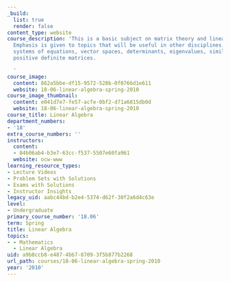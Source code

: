 ```yaml
---
_build:
  list: true
  render: false
content_type: website
course_description: 'This is a basic subject on matrix theory and linear algebra.
  Emphasis is given to topics that will be useful in other disciplines, including
  systems of equations, vector spaces, determinants, eigenvalues, similarity, and
  positive definite matrices.

  '
course_image:
  content: 862a5bbe-df15-9572-528b-0f0766d1e611
  website: 18-06-linear-algebra-spring-2010
course_image_thumbnail:
  content: e041d7e7-fe57-acfe-0bf2-d71a6815db0d
  website: 18-06-linear-algebra-spring-2010
course_title: Linear Algebra
department_numbers:
- '18'
extra_course_numbers: ''
instructors:
  content:
  - 84b06ab4-b3e7-63cc-f537-5507e60fa961
  website: ocw-www
learning_resource_types:
- Lecture Videos
- Problem Sets with Solutions
- Exams with Solutions
- Instructor Insights
legacy_uid: aabc44bd-b2e4-5374-d62f-30f2a6d4c63e
level:
- Undergraduate
primary_course_number: '18.06'
term: Spring
title: Linear Algebra
topics:
- - Mathematics
  - Linear Algebra
uid: a9b8ccb8-e487-4bb7-8709-3f5b877b2268
url_path: courses/18-06-linear-algebra-spring-2010
year: '2010'
---
```


